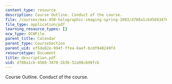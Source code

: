 ```yaml
---
content_type: resource
description: Course Outline. Conduct of the course.
file: /courses/mas-450-holographic-imaging-spring-2003/d788a1cb456034702b3b52a98cb98fcb_description.pdf
file_type: application/pdf
learning_resource_types: []
ocw_type: OCWFile
parent_title: Calendar
parent_type: CourseSection
parent_uid: ef5de82e-994f-ffea-6aef-bcdf048249fd
resourcetype: Document
title: description.pdf
uid: d788a1cb-4560-3470-2b3b-52a98cb98fcb
---
```

Course Outline. Conduct of the course.

